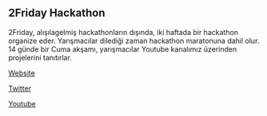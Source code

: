 ## 2Friday Hackathon

2Friday, alışılagelmiş hackathonların dışında, iki haftada bir hackathon organize eder. Yarışmacılar dilediği zaman hackathon maratonuna dahil olur. 14 günde bir Cuma akşamı, yarışmacılar Youtube kanalımız üzerinden projelerini tanıtırlar.

[Website](https://github.com/2Friday/Hackathon)

[Twitter](https://twitter.com/_2friday)

[Youtube](https://www.youtube.com/channel/UCDijlt-IYXjAD57V1ux__RA)
